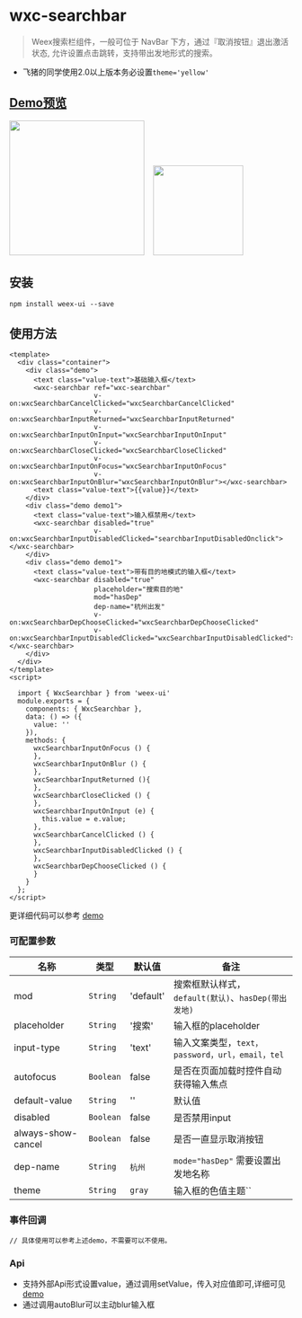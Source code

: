 # wxc-searchbar 

> Weex搜索栏组件，一般可位于 NavBar 下方，通过『取消按钮』退出激活状态, 允许设置点击跳转，支持带出发地形式的搜索。

- 飞猪的同学使用2.0以上版本务必设置`theme='yellow'`

## [Demo预览](https://h5.m.taobao.com/trip/wxc-searchbar/index.html?_wx_tpl=https%3A%2F%2Fh5.m.taobao.com%2Ftrip%2Fwxc-searchbar%2Fdemo%2Findex.native-min.js)
<img src="https://gw.alipayobjects.com/zos/rmsportal/qbEmYUETsvpDKuloPFfu.gif" width="240"/>&nbsp;&nbsp;&nbsp;&nbsp;<img src="http://gtms01.alicdn.com/tfs/TB10KfVSpXXXXaRXVXXXXXXXXXX-200-200.png" width="160"/>

## 安装

```shell
npm install weex-ui --save
```

## 使用方法

```vue
<template>
  <div class="container">
    <div class="demo">
      <text class="value-text">基础输入框</text>
      <wxc-searchbar ref="wxc-searchbar"
                     v-on:wxcSearchbarCancelClicked="wxcSearchbarCancelClicked"
                     v-on:wxcSearchbarInputReturned="wxcSearchbarInputReturned"
                     v-on:wxcSearchbarInputOnInput="wxcSearchbarInputOnInput"
                     v-on:wxcSearchbarCloseClicked="wxcSearchbarCloseClicked"
                     v-on:wxcSearchbarInputOnFocus="wxcSearchbarInputOnFocus"
                     v-on:wxcSearchbarInputOnBlur="wxcSearchbarInputOnBlur"></wxc-searchbar>
      <text class="value-text">{{value}}</text>
    </div>
    <div class="demo demo1">
      <text class="value-text">输入框禁用</text>
      <wxc-searchbar disabled="true"
                     v-on:wxcSearchbarInputDisabledClicked="searchbarInputDisabledOnclick"></wxc-searchbar>
    </div>
    <div class="demo demo1">
      <text class="value-text">带有目的地模式的输入框</text>
      <wxc-searchbar disabled="true"
                     placeholder="搜索目的地"
                     mod="hasDep"
                     dep-name="杭州出发"
                     v-on:wxcSearchbarDepChooseClicked="wxcSearchbarDepChooseClicked"
                     v-on:wxcSearchbarInputDisabledClicked="wxcSearchbarInputDisabledClicked"></wxc-searchbar>
    </div>
  </div>
</template>
<script>

  import { WxcSearchbar } from 'weex-ui'
  module.exports = {
    components: { WxcSearchbar },
    data: () => ({
      value: ''
    }),
    methods: {
      wxcSearchbarInputOnFocus () {
      },
      wxcSearchbarInputOnBlur () {
      },
      wxcSearchbarInputReturned (){
      },
      wxcSearchbarCloseClicked () {
      },
      wxcSearchbarInputOnInput (e) {
        this.value = e.value;
      },
      wxcSearchbarCancelClicked () {
      },
      wxcSearchbarInputDisabledClicked () {
      },
      wxcSearchbarDepChooseClicked () {
      }
    }
  };
</script>

```

更详细代码可以参考 [demo](https://github.com/alibaba/weex-ui/blob/master/example/searchbar/index.vue)


### 可配置参数

| 名称      | 类型     | 默认值   | 备注  |
|-------------|------------|--------|-----|
| mod | `String` | 'default' | 搜索框默认样式，`default(默认)`、`hasDep(带出发地)` |
| placeholder | `String` | '搜索' | 输入框的placeholder|
| input-type | `String` | 'text' | 输入文案类型，`text，password，url，email，tel`|
| autofocus | `Boolean` | false | 是否在页面加载时控件自动获得输入焦点 |
| default-value | `String` | '' | 默认值 |
| disabled | `Boolean` | false | 是否禁用input |
| always-show-cancel | `Boolean` | false | 是否一直显示取消按钮 |
| dep-name | `String` | `杭州` | `mode="hasDep"` 需要设置出发地名称 |
| theme | `String` | `gray` |  输入框的色值主题`` |


### 事件回调

```
// 具体使用可以参考上述demo，不需要可以不使用。
```

### Api
- 支持外部Api形式设置value，通过调用setValue，传入对应值即可,详细可见 [demo](https://github.com/alibaba/weex-ui/blob/master/example/searchbar/index.vue#L109)
- 通过调用autoBlur可以主动blur输入框

